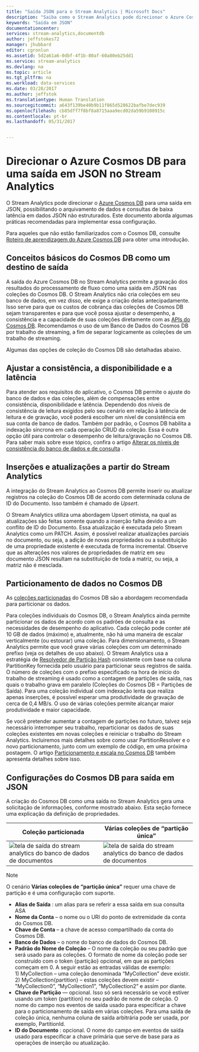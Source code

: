 ```yaml
---
title: "Saída JSON para o Stream Analytics | Microsoft Docs"
description: "Saiba como o Stream Analytics pode direcionar o Azure Cosmos DB para uma saída em JSON, para arquivamento de dados e consultas de baixa latência em dados JSON não estruturados."
keywords: "Saída em JSON"
documentationcenter: 
services: stream-analytics,documentdb
author: jeffstokes72
manager: jhubbard
editor: cgronlun
ms.assetid: 5d2a61a6-0dbf-4f1b-80af-60a80eb25dd1
ms.service: stream-analytics
ms.devlang: na
ms.topic: article
ms.tgt_pltfrm: na
ms.workload: data-services
ms.date: 03/28/2017
ms.author: jeffstok
ms.translationtype: Human Translation
ms.sourcegitcommit: a643f139be40b9b11f865d528622bafbe7dec939
ms.openlocfilehash: cb85dff7f8bf8a8715aaa9ecd02da59b9108915c
ms.contentlocale: pt-br
ms.lasthandoff: 05/31/2017


---
```

# <a name="target-azure-cosmos-db-for-json-output-from-stream-analytics"></a>Direcionar o Azure Cosmos DB para uma saída em JSON no Stream Analytics
O Stream Analytics pode direcionar o [Azure Cosmos DB](https://azure.microsoft.com/services/documentdb/) para uma saída em JSON, possibilitando o arquivamento de dados e consultas de baixa latência em dados JSON não estruturados. Este documento aborda algumas práticas recomendadas para implementar essa configuração.

Para aqueles que não estão familiarizados com o Cosmos DB, consulte [Roteiro de aprendizagem do Azure Cosmos DB](https://azure.microsoft.com/documentation/learning-paths/documentdb/) para obter uma introdução.

## <a name="basics-of-cosmos-db-as-an-output-target"></a>Conceitos básicos do Cosmos DB como um destino de saída
A saída do Azure Cosmos DB no Stream Analytics permite a gravação dos resultados do processamento de fluxo como uma saída em JSON nas coleções do Cosmos DB. O Stream Analytics não cria coleções em seu banco de dados, em vez disso, ele exige a criação delas antecipadamente. Isso serve para que os custos de cobrança das coleções de Cosmos DB sejam transparentes e para que você possa ajustar o desempenho, a consistência e a capacidade de suas coleções diretamente com as [APIs do Cosmos DB](https://msdn.microsoft.com/library/azure/dn781481.aspx). Recomendamos o uso de um Banco de Dados do Cosmos DB por trabalho de streaming, a fim de separar logicamente as coleções de um trabalho de streaming.

Algumas das opções de coleção do Cosmos DB são detalhadas abaixo.

## <a name="tune-consistency-availability-and-latency"></a>Ajustar a consistência, a disponibilidade e a latência
Para atender aos requisitos do aplicativo, o Cosmos DB permite o ajuste do banco de dados e das coleções, além de compensações entre consistência, disponibilidade e latência. Dependendo dos níveis de consistência de leitura exigidos pelo seu cenário em relação à latência de leitura e de gravação, você poderá escolher um nível de consistência em sua conta de banco de dados. Também por padrão, o Cosmos DB habilita a indexação síncrona em cada operação CRUD da coleção. Essa é outra opção útil para controlar o desempenho de leitura/gravação no Cosmos DB. Para saber mais sobre esse tópico, confira o artigo [Alterar os níveis de consistência do banco de dados e de consulta](../documentdb/documentdb-consistency-levels.md) .

## <a name="upserts-from-stream-analytics"></a>Inserções e atualizações a partir do Stream Analytics
A integração do Stream Analytics ao Cosmos DB permite inserir ou atualizar registros na coleção do Cosmos DB de acordo com determinada coluna de ID do Documento. Isso também é chamado de *Upsert*.

O Stream Analytics utiliza uma abordagem Upsert otimista, na qual as atualizações são feitas somente quando a inserção falha devido a um conflito de ID do Documento. Essa atualização é executada pelo Stream Analytics como um PATCH. Assim, é possível realizar atualizações parciais no documento, ou seja, a adição de novas propriedades ou a substituição de uma propriedade existente é executada de forma incremental. Observe que as alterações nos valores de propriedades de matriz em seu documento JSON resultam na substituição de toda a matriz, ou seja, a matriz não é mesclada.

## <a name="data-partitioning-in-cosmos-db"></a>Particionamento de dados no Cosmos DB
As [coleções particionadas](../cosmos-db/partition-data.md) do Cosmos DB são a abordagem recomendada para particionar os dados. 

Para coleções individuais do Cosmos DB, o Stream Analytics ainda permite particionar os dados de acordo com os padrões de consulta e as necessidades de desempenho do aplicativo. Cada coleção pode conter até 10 GB de dados (máximo) e, atualmente, não há uma maneira de escalar verticalmente (ou estourar) uma coleção. Para dimensionamento, o Stream Analytics permite que você grave várias coleções com um determinado prefixo (veja os detalhes de uso abaixo). O Stream Analytics usa a estratégia de [Resolvedor de Partição Hash](https://msdn.microsoft.com/library/azure/microsoft.azure.documents.partitioning.hashpartitionresolver.aspx) consistente com base na coluna PartitionKey fornecida pelo usuário para particionar seus registros de saída. O número de coleções com o prefixo especificado na hora de início do trabalho de streaming é usado como a contagem de partições de saída, nas quais o trabalho grava em paralelo (Coleções do Cosmos DB = Partições de Saída). Para uma coleção individual com indexação lenta que realiza apenas inserções, é possível esperar uma produtividade de gravação de cerca de 0,4 MB/s. O uso de várias coleções permite alcançar maior produtividade e maior capacidade.

Se você pretender aumentar a contagem de partições no futuro, talvez seja necessário interromper seu trabalho, reparticionar os dados de suas coleções existentes em novas coleções e reiniciar o trabalho do Stream Analytics. Incluiremos mais detalhes sobre como usar PartitionResolver e o novo particionamento, junto com um exemplo de código, em uma próxima postagem. O artigo [Particionamento e escala no Cosmos DB](../documentdb/documentdb-partition-data.md) também apresenta detalhes sobre isso.

## <a name="cosmos-db-settings-for-json-output"></a>Configurações do Cosmos DB para saída em JSON
A criação do Cosmos DB como uma saída no Stream Analytics gera uma solicitação de informações, conforme mostrado abaixo. Esta seção fornece uma explicação da definição de propriedades.

Coleção particionada | Várias coleções de “partição única”
---|---
![tela de saída do stream analytics do banco de dados de documentos](media/stream-analytics-documentdb-output/stream-analytics-documentdb-output-1.png) |  ![tela de saída do stream analytics do banco de dados de documentos](media/stream-analytics-documentdb-output/stream-analytics-documentdb-output-2.png)


  
> [!NOTE]
> O cenário **Várias coleções de “partição única”** requer uma chave de partição e é uma configuração com suporte. 

* **Alias de Saída** : um alias para se referir a essa saída em sua consulta ASA  
* **Nome da Conta** – o nome ou o URI do ponto de extremidade da conta do Cosmos DB.  
* **Chave de Conta** – a chave de acesso compartilhado da conta do Cosmos DB.  
* **Banco de Dados** – o nome do banco de dados do Cosmos DB.  
* **Padrão do Nome de Coleção** – O nome da coleção ou seu padrão que será usado para as coleções. O formato de nome da coleção pode ser construído com o token {partição} opcional, em que as partições começam em 0. A seguir estão as entradas válidas de exemplo:  
  1\) MyCollection – uma coleção denominada “MyCollection” deve existir.  
  2\) MyCollection{partition} – estas coleções devem existir – "MyCollection0”, “MyCollection1”, “MyCollection2” e assim por diante.  
* **Chave de Partição** — opcional. Isso só será necessário se você estiver usando um token {partition} no seu padrão de nome de coleção. O nome do campo nos eventos de saída usado para especificar a chave para o particionamento de saída em várias coleções. Para uma saída de coleção única, nenhuma coluna de saída arbitrária pode ser usada, por exemplo, PartitionId.  
* **ID do Documento** : opcional. O nome do campo em eventos de saída usado para especificar a chave primária que serve de base para as operações de inserção ou atualização.  


